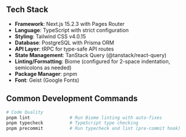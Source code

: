 

## Tech Stack

- **Framework**: Next.js 15.2.3 with Pages Router
- **Language**: TypeScript with strict configuration
- **Styling**: Tailwind CSS v4.0.15
- **Database**: PostgreSQL with Prisma ORM
- **API Layer**: tRPC for type-safe API routes
- **State Management**: TanStack Query (@tanstack/react-query)
- **Linting/Formatting**: Biome (configured for 2-space indentation, semicolons as needed)
- **Package Manager**: pnpm
- **Font**: Geist (Google Fonts)


## Common Development Commands

```bash
# Code Quality
pnpm lint               # Run Biome linting with auto-fixes
pnpm typecheck          # TypeScript type checking
pnpm precommit          # Run typecheck and lint (pre-commit hook)

```
